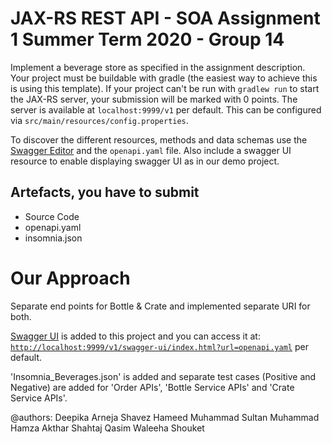# JAX-RS REST API - SOA Assignment 1 Summer Term 2020 - Group 14

Implement a beverage store as specified in the assignment description.
Your project must be buildable with gradle (the easiest way to achieve this is using this template).
If your project can't be run with `gradlew run` to start the JAX-RS server, your submission will be marked with 0 points.
The server is available at `localhost:9999/v1` per default. 
This can be configured via `src/main/resources/config.properties`.
 
To discover the different resources, methods and data schemas use the [Swagger Editor](https://editor.swagger.io/#) and the `openapi.yaml` file.
Also include a swagger UI resource to enable displaying swagger UI as in our demo project.

## Artefacts, you have to submit
- Source Code
- openapi.yaml
- insomnia.json

# Our Approach

Separate end points for Bottle & Crate and implemented separate URI for both.

[Swagger UI](https://swagger.io/tools/swagger-ui/) is added to this project and you can access it at: [`http://localhost:9999/v1/swagger-ui/index.html?url=openapi.yaml`](http://localhost:9999/v1/swagger-ui/index.html?url=openapi.yaml) per default.

'Insomnia_Beverages.json' is added and separate test cases (Positive and Negative) are added for 'Order APIs',
'Bottle Service APIs' and 'Crate Service APIs'.

@authors:
Deepika Arneja
Shavez Hameed
Muhammad Sultan
Muhammad Hamza Akthar
Shahtaj Qasim
Waleeha Shouket